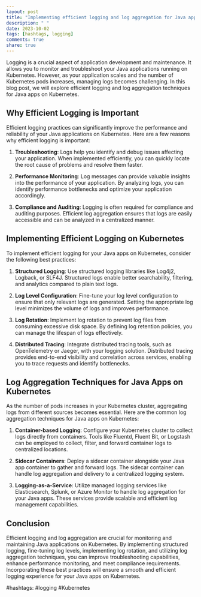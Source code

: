```yaml
---
layout: post
title: "Implementing efficient logging and log aggregation for Java apps on Kubernetes"
description: " "
date: 2023-10-02
tags: [hashtags, logging]
comments: true
share: true
---
```


Logging is a crucial aspect of application development and maintenance. It allows you to monitor and troubleshoot your Java applications running on Kubernetes. However, as your application scales and the number of Kubernetes pods increases, managing logs becomes challenging. In this blog post, we will explore efficient logging and log aggregation techniques for Java apps on Kubernetes.

## Why Efficient Logging is Important

Efficient logging practices can significantly improve the performance and reliability of your Java applications on Kubernetes. Here are a few reasons why efficient logging is important:

1. **Troubleshooting**: Logs help you identify and debug issues affecting your application. When implemented efficiently, you can quickly locate the root cause of problems and resolve them faster.

2. **Performance Monitoring**: Log messages can provide valuable insights into the performance of your application. By analyzing logs, you can identify performance bottlenecks and optimize your application accordingly.

3. **Compliance and Auditing**: Logging is often required for compliance and auditing purposes. Efficient log aggregation ensures that logs are easily accessible and can be analyzed in a centralized manner.

## Implementing Efficient Logging on Kubernetes

To implement efficient logging for your Java apps on Kubernetes, consider the following best practices:

1. **Structured Logging**: Use structured logging libraries like Log4j2, Logback, or SLF4J. Structured logs enable better searchability, filtering, and analytics compared to plain text logs.

2. **Log Level Configuration**: Fine-tune your log level configuration to ensure that only relevant logs are generated. Setting the appropriate log level minimizes the volume of logs and improves performance.

3. **Log Rotation**: Implement log rotation to prevent log files from consuming excessive disk space. By defining log retention policies, you can manage the lifespan of logs effectively.

4. **Distributed Tracing**: Integrate distributed tracing tools, such as OpenTelemetry or Jaeger, with your logging solution. Distributed tracing provides end-to-end visibility and correlation across services, enabling you to trace requests and identify bottlenecks.

## Log Aggregation Techniques for Java Apps on Kubernetes

As the number of pods increases in your Kubernetes cluster, aggregating logs from different sources becomes essential. Here are the common log aggregation techniques for Java apps on Kubernetes:

1. **Container-based Logging**: Configure your Kubernetes cluster to collect logs directly from containers. Tools like Fluentd, Fluent Bit, or Logstash can be employed to collect, filter, and forward container logs to centralized locations.

2. **Sidecar Containers**: Deploy a sidecar container alongside your Java app container to gather and forward logs. The sidecar container can handle log aggregation and delivery to a centralized logging system.

3. **Logging-as-a-Service**: Utilize managed logging services like Elasticsearch, Splunk, or Azure Monitor to handle log aggregation for your Java apps. These services provide scalable and efficient log management capabilities.

## Conclusion

Efficient logging and log aggregation are crucial for monitoring and maintaining Java applications on Kubernetes. By implementing structured logging, fine-tuning log levels, implementing log rotation, and utilizing log aggregation techniques, you can improve troubleshooting capabilities, enhance performance monitoring, and meet compliance requirements. Incorporating these best practices will ensure a smooth and efficient logging experience for your Java apps on Kubernetes.

#hashtags: #logging #Kubernetes